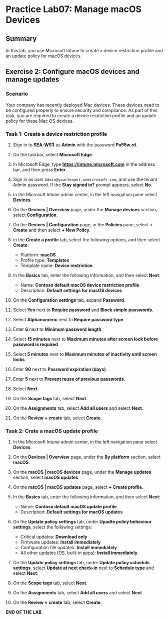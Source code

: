 # Practice Lab07: Manage macOS Devices

## Summary

In this lab, you use Microsoft Intune to create a device restriction profile and an update policy for macOS devices.

## Exercise 2: Configure macOS devices and manage updates

### Scenario

Your company has recently deployed Mac devices. These devices need to be configured properly to ensure security and compliance. As part of this task, you are required to create a device restriction profile and an update policy for these Mac OS devices.

### Task 1: Create a device restriction profile

1. Sign in to **SEA-WS3** as **Admin** with the password **Pa55w.rd**. 

1. On the taskbar, select **Microsoft Edge**.

1. In Microsoft Edge, type **https://intune.microsoft.com** in the  address bar, and then press **Enter**.

1. Sign in as user `Admin@yourtenant.onmicrosoft.com`, and use the tenant Admin password. If the **Stay signed in?** prompt appears, select **No**.

1. In the Microsoft Intune admin center, in the left navigation pane select **Devices**.

1. On the **Devices | Overview** page, under the **Manage devices** section, select **Configuration**.

1. On the **Devices | Configuration** page, in the **Policies** pane, select **+ Create** and then select **+ New Policy**.

1. In the **Create a profile** tab, select the following options, and then select **Create**:

   - Platform: **macOS**
   - Profile type: **Templates**
   - Template name: **Device restriction**

1. In the **Basics** tab, enter the following information, and then select **Next**:

   - Name: **Contoso default macOS device restriction profile**
   - Description: **Default settings for macOS devices** 

1. On the **Configuration settings** tab, expand **Password**.

1. Select **Yes** next to **Require password** and **Block simple passwords**.

1. Select **Alphanumeric** next to **Require password type**.

1. Enter **6** next to **Minimum password length**.

1. Select **15 minutes** next to **Maximum minutes after screen lock before password is required**

1. Select **5 minutes** next to **Maximum minutes of inactivity until screen locks**.

1. Enter **90** next to **Password expiration (days)**.

1. Enter **5** next to **Prevent reuse of previous passwords**.

1. Select **Next**.

1. On the **Scope tags** tab, select **Next**.

1. On the **Assignments** tab, select **Add all users** and select **Next**.

1. On the **Review + create** tab, select **Create**.

### Task 2: Crate a macOS update profile ### 

1. In the Microsoft Intune admin center, in the left navigation pane select **Devices**.

1. On the **Devices | Overview** page, under the **By platform** section, select **macOS**.

1. On the **macOS | macOS devices** page, under the **Manage updates** section, select **macOS updates** 

1. On the **macOS | macOS updates** page, select **+ Create profile**.

1. In the **Basics** tab, enter the following information, and then select **Next**:

   - Name: **Contoso default macOS update profile**
   - Description: **Default settings for macOS updates**

1. On the **Update policy settings** tab, under **Upadte policy behaviour settings**, select the following settings:

   - Critical updates: **Download only**
   - Firmware updates: **Install immediately**
   - Configuration file updates: **Install immediately**
   - All other updates (OS, built-in apps): **Install immediately**

1. On the **Update policy settings** tab, under **Update policy schedule settings**, select **Update at next check-in** next to **Schedule type** and select **Next**.

1. On the **Scope tags** tab, select **Next**.

1. On the **Assignments** tab, select **Add all users** and select **Next**.

1. On the **Review + create** tab, select **Create**.

**END OF THE LAB**
